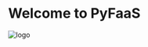 # Welcome to PyFaaS
![logo](https://user-images.githubusercontent.com/21079031/190562689-2ffd2d3d-447a-46ae-9d12-ba03b4e005e1.png)
